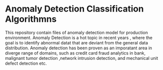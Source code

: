 # Anomaly Detection Classification Algorithmns
This repository contain files of anomaly detection model for production environment.
Anomaly Detection is a hot topic in recent years , where the goal is to identify abnormal datat that are deviant from the general data distribution. Anomaly detection has been proven as an imporatant  area in diverge range of domains, such as credit card fraud analytics in bank, malignant tumor detection ,network intrusion detection, and mechanical unit defect detection etc.

